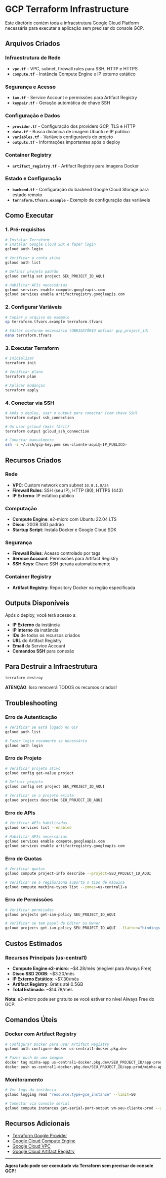 # GCP Terraform Infrastructure

Este diretório contém toda a infraestrutura Google Cloud Platform necessária para executar a aplicação sem precisar do console GCP.

## Arquivos Criados

### Infraestrutura de Rede
- **`vpc.tf`** - VPC, subnet, firewall rules para SSH, HTTP e HTTPS
- **`compute.tf`** - Instância Compute Engine e IP externo estático

### Segurança e Acesso
- **`iam.tf`** - Service Account e permissões para Artifact Registry
- **`keypair.tf`** - Geração automática de chave SSH

### Configuração e Dados
- **`provider.tf`** - Configuração dos providers GCP, TLS e HTTP
- **`data.tf`** - Busca dinâmica de imagem Ubuntu e IP público
- **`variables.tf`** - Variáveis configuráveis do projeto
- **`outputs.tf`** - Informações importantes após o deploy

### Container Registry
- **`artifact_registry.tf`** - Artifact Registry para imagens Docker

### Estado e Configuração
- **`backend.tf`** - Configuração do backend Google Cloud Storage para estado remoto
- **`terraform.tfvars.example`** - Exemplo de configuração das variáveis

## Como Executar

### 1. Pré-requisitos
```bash
# Instalar Terraform
# Instalar Google Cloud SDK e fazer login
gcloud auth login

# Verificar a conta ativa
gcloud auth list

# Definir projeto padrão
gcloud config set project SEU_PROJECT_ID_AQUI

# Habilitar APIs necessárias
gcloud services enable compute.googleapis.com
gcloud services enable artifactregistry.googleapis.com
```

### 2. Configurar Variáveis
```bash
# Copiar o arquivo de exemplo
cp terraform.tfvars.example terraform.tfvars

# Editar conforme necessário (OBRIGATÓRIO definir gcp_project_id)
nano terraform.tfvars
```

### 3. Executar Terraform
```bash
# Inicializar
terraform init

# Verificar plano
terraform plan

# Aplicar mudanças
terraform apply
```

### 4. Conectar via SSH
```bash
# Após o deploy, usar o output para conectar (com chave SSH)
terraform output ssh_connection

# Ou usar gcloud (mais fácil)
terraform output gcloud_ssh_connection

# Conectar manualmente
ssh -i ~/.ssh/gcp-key.pem seu-cliente-aqui@<IP_PUBLICO>
```

## Recursos Criados

### Rede
- **VPC**: Custom network com subnet `10.0.1.0/24`
- **Firewall Rules**: SSH (seu IP), HTTP (80), HTTPS (443)
- **IP Externo**: IP estático público

### Computação
- **Compute Engine**: e2-micro com Ubuntu 22.04 LTS
- **Disco**: 20GB SSD padrão
- **Startup Script**: Instala Docker e Google Cloud SDK

### Segurança
- **Firewall Rules**: Acesso controlado por tags
- **Service Account**: Permissões para Artifact Registry
- **SSH Keys**: Chave SSH gerada automaticamente

### Container Registry
- **Artifact Registry**: Repository Docker na região especificada

## Outputs Disponíveis

Após o deploy, você terá acesso a:
- **IP Externo** da instância
- **IP Interno** da instância
- **IDs** de todos os recursos criados
- **URL** do Artifact Registry
- **Email** da Service Account
- **Comandos SSH** para conexão

## Para Destruir a Infraestrutura

```bash
terraform destroy
```

**ATENÇÃO**: Isso removerá TODOS os recursos criados!

## Troubleshooting

### Erro de Autenticação
```bash
# Verificar se está logado no GCP
gcloud auth list

# Fazer login novamente se necessário
gcloud auth login
```

### Erro de Projeto
```bash
# Verificar projeto ativo
gcloud config get-value project

# Definir projeto
gcloud config set project SEU_PROJECT_ID_AQUI

# Verificar se o projeto existe
gcloud projects describe SEU_PROJECT_ID_AQUI
```

### Erro de APIs
```bash
# Verificar APIs habilitadas
gcloud services list --enabled

# Habilitar APIs necessárias
gcloud services enable compute.googleapis.com
gcloud services enable artifactregistry.googleapis.com
```

### Erro de Quotas
```bash
# Verificar quotas
gcloud compute project-info describe --project=SEU_PROJECT_ID_AQUI

# Verificar se a região/zona suporta o tipo de máquina
gcloud compute machine-types list --zones=us-central1-a
```

### Erro de Permissões
```bash
# Verificar permissões
gcloud projects get-iam-policy SEU_PROJECT_ID_AQUI

# Verificar se tem papel de Editor ou Owner
gcloud projects get-iam-policy SEU_PROJECT_ID_AQUI --flatten="bindings[].members" --format="table(bindings.role)" --filter="bindings.members:$(gcloud config get-value account)"
```

## Custos Estimados

### Recursos Principais (us-central1)
- **Compute Engine e2-micro**: ~$4.28/mês (elegível para Always Free)
- **Disco SSD 20GB**: ~$3.20/mês
- **IP Externo Estático**: ~$7.30/mês
- **Artifact Registry**: Grátis até 0.5GB
- **Total Estimado**: ~$14.78/mês

**Nota**: e2-micro pode ser gratuito se você estiver no nível Always Free do GCP.

## Comandos Úteis

### Docker com Artifact Registry
```bash
# Configurar Docker para usar Artifact Registry
gcloud auth configure-docker us-central1-docker.pkg.dev

# Fazer push de uma imagem
docker tag minha-app us-central1-docker.pkg.dev/SEU_PROJECT_ID/app-prod/minha-app
docker push us-central1-docker.pkg.dev/SEU_PROJECT_ID/app-prod/minha-app
```

### Monitoramento
```bash
# Ver logs da instância
gcloud logging read "resource.type=gce_instance" --limit=50

# Conectar via console serial
gcloud compute instances get-serial-port-output vm-seu-cliente-prod --zone=us-central1-a
```

## Recursos Adicionais

- [Terraform Google Provider](https://registry.terraform.io/providers/hashicorp/google/latest/docs)
- [Google Cloud Compute Engine](https://cloud.google.com/compute/docs)
- [Google Cloud VPC](https://cloud.google.com/vpc/docs)
- [Google Cloud Artifact Registry](https://cloud.google.com/artifact-registry/docs)

---

**Agora tudo pode ser executado via Terraform sem precisar do console GCP!**
